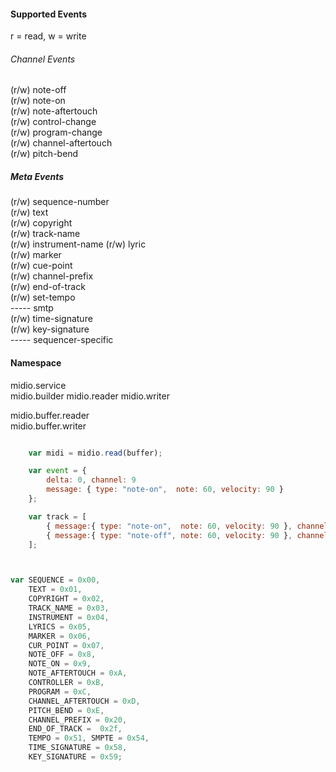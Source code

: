 #### Supported Events
r = read, w = write

###### Channel Events
(r/w) note-off  
(r/w) note-on  
(r/w) note-aftertouch  
(r/w) control-change  
(r/w) program-change  
(r/w) channel-aftertouch  
(r/w) pitch-bend

##### Meta Events
(r/w) sequence-number  
(r/w) text  
(r/w) copyright  
(r/w) track-name  
(r/w) instrument-name
(r/w) lyric  
(r/w) marker  
(r/w) cue-point  
(r/w) channel-prefix  
(r/w) end-of-track  
(r/w) set-tempo  
-----  smtp  
(r/w) time-signature  
(r/w) key-signature  
-----  sequencer-specific


#### Namespace

midio.service  
midio.builder
midio.reader
midio.writer

midio.buffer.reader  
midio.buffer.writer  



```javascript

    var midi = midio.read(buffer);      

    var event = {
        delta: 0, channel: 9 
        message: { type: "note-on",  note: 60, velocity: 90 }
    };

    var track = [
        { message:{ type: "note-on",  note: 60, velocity: 90 }, channel:0, delta:0 };
        { message:{ type: "note-off", note: 60, velocity: 90 }, channel:0, delta:120 };
    ];



```




```javascript

var SEQUENCE = 0x00, 
    TEXT = 0x01, 
    COPYRIGHT = 0x02, 
    TRACK_NAME = 0x03, 
    INSTRUMENT = 0x04, 
    LYRICS = 0x05, 
    MARKER = 0x06,
    CUR_POINT = 0x07, 
    NOTE_OFF = 0x8, 
    NOTE_ON = 0x9, 
    NOTE_AFTERTOUCH = 0xA, 
    CONTROLLER = 0xB, 
    PROGRAM = 0xC, 
    CHANNEL_AFTERTOUCH = 0xD,
    PITCH_BEND = 0xE, 
    CHANNEL_PREFIX = 0x20, 
    END_OF_TRACK =  0x2f, 
    TEMPO = 0x51, SMPTE = 0x54, 
    TIME_SIGNATURE = 0x58, 
    KEY_SIGNATURE = 0x59;                
    
```